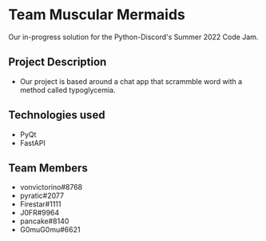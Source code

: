 # Team Muscular Mermaids
Our in-progress solution for the Python-Discord's Summer 2022 Code Jam.

## Project Description
* Our project is based around a chat app that scrammble word with a method called typoglycemia.

## Technologies used
* PyQt
* FastAPI

## Team Members
* vonvictorino#8768
* pyratic#2077
* Firestar#1111
* J0FR#9964
* pancake#8140
* G0muG0mu#6621
